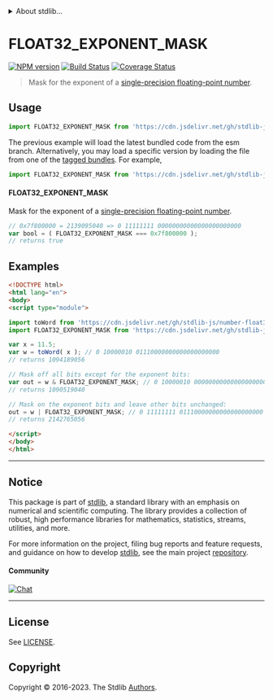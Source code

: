 <!--

@license Apache-2.0

Copyright (c) 2022 The Stdlib Authors.

Licensed under the Apache License, Version 2.0 (the "License");
you may not use this file except in compliance with the License.
You may obtain a copy of the License at

   http://www.apache.org/licenses/LICENSE-2.0

Unless required by applicable law or agreed to in writing, software
distributed under the License is distributed on an "AS IS" BASIS,
WITHOUT WARRANTIES OR CONDITIONS OF ANY KIND, either express or implied.
See the License for the specific language governing permissions and
limitations under the License.

-->


<details>
  <summary>
    About stdlib...
  </summary>
  <p>We believe in a future in which the web is a preferred environment for numerical computation. To help realize this future, we've built stdlib. stdlib is a standard library, with an emphasis on numerical and scientific computation, written in JavaScript (and C) for execution in browsers and in Node.js.</p>
  <p>The library is fully decomposable, being architected in such a way that you can swap out and mix and match APIs and functionality to cater to your exact preferences and use cases.</p>
  <p>When you use stdlib, you can be absolutely certain that you are using the most thorough, rigorous, well-written, studied, documented, tested, measured, and high-quality code out there.</p>
  <p>To join us in bringing numerical computing to the web, get started by checking us out on <a href="https://github.com/stdlib-js/stdlib">GitHub</a>, and please consider <a href="https://opencollective.com/stdlib">financially supporting stdlib</a>. We greatly appreciate your continued support!</p>
</details>

# FLOAT32_EXPONENT_MASK

[![NPM version][npm-image]][npm-url] [![Build Status][test-image]][test-url] [![Coverage Status][coverage-image]][coverage-url] <!-- [![dependencies][dependencies-image]][dependencies-url] -->

> Mask for the exponent of a [single-precision floating-point number][ieee754].



<section class="usage">

## Usage

<!-- eslint-disable id-length -->

```javascript
import FLOAT32_EXPONENT_MASK from 'https://cdn.jsdelivr.net/gh/stdlib-js/constants-float32-exponent-mask@esm/index.mjs';
```
The previous example will load the latest bundled code from the esm branch. Alternatively, you may load a specific version by loading the file from one of the [tagged bundles](https://github.com/stdlib-js/constants-float32-exponent-mask/tags). For example,

```javascript
import FLOAT32_EXPONENT_MASK from 'https://cdn.jsdelivr.net/gh/stdlib-js/constants-float32-exponent-mask@v0.1.0-esm/index.mjs';
```

#### FLOAT32_EXPONENT_MASK

Mask for the exponent of a [single-precision floating-point number][ieee754].

<!-- eslint-disable id-length -->

```javascript
// 0x7f800000 = 2139095040 => 0 11111111 00000000000000000000000
var bool = ( FLOAT32_EXPONENT_MASK === 0x7f800000 );
// returns true
```

</section>

<!-- /.usage -->

<section class="notes">

</section>

<!-- /.notes -->

<section class="examples">

## Examples

<!-- eslint no-undef: "error" -->

```html
<!DOCTYPE html>
<html lang="en">
<body>
<script type="module">

import toWord from 'https://cdn.jsdelivr.net/gh/stdlib-js/number-float32-base-to-word@esm/index.mjs';
import FLOAT32_EXPONENT_MASK from 'https://cdn.jsdelivr.net/gh/stdlib-js/constants-float32-exponent-mask@esm/index.mjs';

var x = 11.5;
var w = toWord( x ); // 0 10000010 01110000000000000000000
// returns 1094189056

// Mask off all bits except for the exponent bits:
var out = w & FLOAT32_EXPONENT_MASK; // 0 10000010 00000000000000000000000
// returns 1090519040

// Mask on the exponent bits and leave other bits unchanged:
out = w | FLOAT32_EXPONENT_MASK; // 0 11111111 01110000000000000000000
// returns 2142765056

</script>
</body>
</html>
```

</section>

<!-- /.examples -->

<!-- C interface documentation. -->



<!-- Section for related `stdlib` packages. Do not manually edit this section, as it is automatically populated. -->

<section class="related">

</section>

<!-- /.related -->

<!-- Section for all links. Make sure to keep an empty line after the `section` element and another before the `/section` close. -->


<section class="main-repo" >

* * *

## Notice

This package is part of [stdlib][stdlib], a standard library with an emphasis on numerical and scientific computing. The library provides a collection of robust, high performance libraries for mathematics, statistics, streams, utilities, and more.

For more information on the project, filing bug reports and feature requests, and guidance on how to develop [stdlib][stdlib], see the main project [repository][stdlib].

#### Community

[![Chat][chat-image]][chat-url]

---

## License

See [LICENSE][stdlib-license].


## Copyright

Copyright &copy; 2016-2023. The Stdlib [Authors][stdlib-authors].

</section>

<!-- /.stdlib -->

<!-- Section for all links. Make sure to keep an empty line after the `section` element and another before the `/section` close. -->

<section class="links">

[npm-image]: http://img.shields.io/npm/v/@stdlib/constants-float32-exponent-mask.svg
[npm-url]: https://npmjs.org/package/@stdlib/constants-float32-exponent-mask

[test-image]: https://github.com/stdlib-js/constants-float32-exponent-mask/actions/workflows/test.yml/badge.svg?branch=v0.1.0
[test-url]: https://github.com/stdlib-js/constants-float32-exponent-mask/actions/workflows/test.yml?query=branch:v0.1.0

[coverage-image]: https://img.shields.io/codecov/c/github/stdlib-js/constants-float32-exponent-mask/main.svg
[coverage-url]: https://codecov.io/github/stdlib-js/constants-float32-exponent-mask?branch=main

<!--

[dependencies-image]: https://img.shields.io/david/stdlib-js/constants-float32-exponent-mask.svg
[dependencies-url]: https://david-dm.org/stdlib-js/constants-float32-exponent-mask/main

-->

[chat-image]: https://img.shields.io/gitter/room/stdlib-js/stdlib.svg
[chat-url]: https://app.gitter.im/#/room/#stdlib-js_stdlib:gitter.im

[stdlib]: https://github.com/stdlib-js/stdlib

[stdlib-authors]: https://github.com/stdlib-js/stdlib/graphs/contributors

[umd]: https://github.com/umdjs/umd
[es-module]: https://developer.mozilla.org/en-US/docs/Web/JavaScript/Guide/Modules

[deno-url]: https://github.com/stdlib-js/constants-float32-exponent-mask/tree/deno
[umd-url]: https://github.com/stdlib-js/constants-float32-exponent-mask/tree/umd
[esm-url]: https://github.com/stdlib-js/constants-float32-exponent-mask/tree/esm
[branches-url]: https://github.com/stdlib-js/constants-float32-exponent-mask/blob/main/branches.md

[stdlib-license]: https://raw.githubusercontent.com/stdlib-js/constants-float32-exponent-mask/main/LICENSE

[ieee754]: https://en.wikipedia.org/wiki/IEEE_754-1985

</section>

<!-- /.links -->
